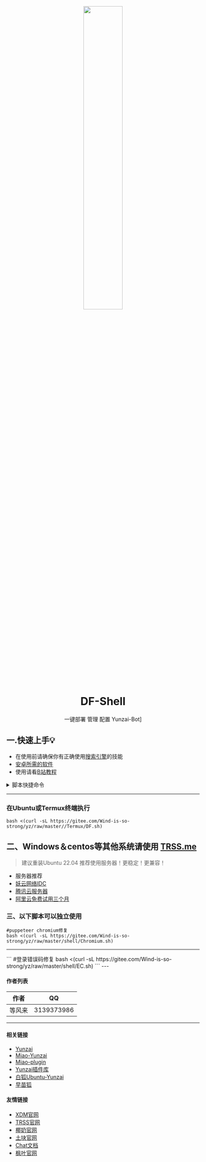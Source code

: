 
<p align="center">
  <a href="http://dengfenglai.cloud/"><img src="https://dengfenglai.netlify.app/Herta.png" width="45%" /></a>
</p>

<div align="center">

# DF-Shell

一键部署 管理 配置 Yunzai-Bot]

</div>

## 一.快速上手💡<br>
- 在使用前请确保你有正确使用[搜索引擎](baidu.com)的技能
- [安卓所需的软件](https://pan.baidu.com/s/1s4oWDWzzdP_ow5z6MJANIw?pwd=99xs)
- 使用请看[B站教程](https://b23.tv/2bkII8R)
<details>
  <summary>脚本快捷命令</summary>


  #### 快捷命令
| 指令 | 说明              |
|----|-----------------|
| u  | 在Termux启动Ubuntu |
| d  | 启动脚本            |
#### Yunzai-BOT快捷命令
| 指令 | 说明              |
|----|-----------------|
| yz | CD云崽根目录         |
| y  | 前台启动            |
| r  | 后台运行            |
| l  | 查看日志            |
| s  | 停止运行            |
| g  | 重置登录            |
#### Miao-Yunzai快捷命令
| 指令 | 说明              |
|----|-----------------|
| mz | CD喵崽根目录         | 
| m  | 前台启动喵崽         | 
| mr | 后台启动喵崽         |  
| ml | 查看喵崽日志         | 
| ms | 停止喵崽运行         |  
| mg | 重置喵崽账号         | 
#### 早苗Bot快捷命令
| 指令 | 说明              |
|----|-----------------|
| h | 启动脚本             |

</details>


<hr/>

### 在Ubuntu或Termux终端执行
```
bash <(curl -sL https://gitee.com/Wind-is-so-strong/yz/raw/master//Termux/DF.sh)
```


## 二、Windows＆centos等其他系统请使用 [TRSS.me](http://trss.me)
>建议重装Ubuntu 22.04
>推荐使用服务器！更稳定！更兼容！
- 服务器推荐
- [妖云网络IDC](https://02vps.cn/aff/DPUVCKMW)
- [腾讯云服务器](https://cloud.tencent.com/act/pro/seckill_season?fromSource=gwzcw.7285964.728964.7285964&utm_medium=cpc&utm_id=gwzcw.7285964.7285964.7285964)
- [阿里云免费试用三个月](https://free.aliyun.com/?utm_content=se_1013927383)
  

### 三、以下脚本可以独立使用

```
#puppeteer chromium修复
bash <(curl -sL https://gitee.com/Wind-is-so-strong/yz/raw/master/shell/Chromium.sh)
```
<hr>
```
#登录错误码修复
bash <(curl -sL https://gitee.com/Wind-is-so-strong/yz/raw/master/shell/EC.sh)
```
---


#### 作者列表
| 作者 | QQ |
| --- | --- |
|等风来|3139373986|

<hr/>


#### 相关链接

- [Yunzai](https://gitee.com/Le-niao/Yunzai-Bot)
- [Miao-Yunzai](https://gitee.com/yoimiya-kokomi/Miao-Yunzai)
- [Miao-plugin](https://gitee.com/yoimiya-kokomi/miao-plugin)
- [Yunzai插件库](https://gitee.com/yhArcadia/Yunzai-Bot-plugins-index)
- [白狐Ubuntu-Yunzai](https://gitee.com/baihu433/Ubuntu-Yunzai)
- [早苗狐](https://afdian.net/@Sanae)

#### 友情链接
- [XDM官网](https://hanxuan.cc/)
- [TRSS官网](https://trss.me/)
- [椰奶官网](https://www.yenai.ren/)
- [土块官网](https://tukuai.one/)
- [Chat文档](https://chatgpt-docs.err0r.top/)
- [枫叶官网](https://mapleleaves.cn/)
